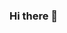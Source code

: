 ### Hi there 👋

<!--
**jayita13/jayita13** is a ✨ _special_ ✨ repository because its `README.md` (this file) appears on your GitHub profile.

Here are some ideas to get you started:

- 🔭 I’m currently working on Computer Vision 
- 🌱 I’m currently learning NLP
- 👯 I’m looking to collaborate on Machine Learning Projects
- 🤔 I’m looking for help with Data Science
- 💬 Ask me about tech facts
- 📫 How to reach me: https://www.linkedin.com/in/jayita-bhattacharyya-3657ba164/ or https://www.kaggle.com/jayitabhattacharyya
- 😄 Pronouns: jolly_walker
- ⚡ Fun fact: I'm too silly!! !>
